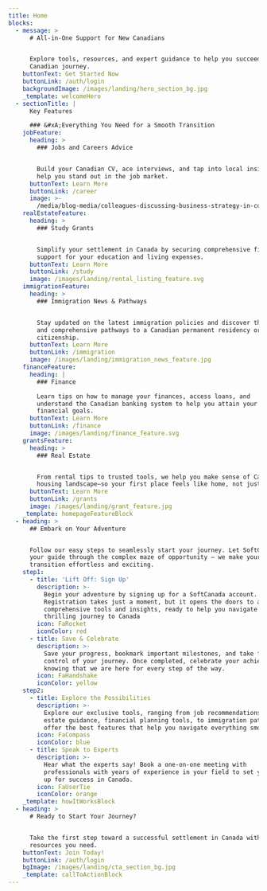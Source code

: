 ```yaml
---
title: Home
blocks:
  - message: >
      # All-in-One Support for New Canadians


      Explore tools, resources, and expert guidance to help you succeed in your
      Canadian journey.
    buttonText: Get Started Now
    buttonLink: /auth/login
    backgroundImage: /images/landing/hero_section_bg.jpg
    _template: welcomeHero
  - sectionTitle: |
      Key Features

      ### &#xA;Everything You Need for a Smooth Transition
    jobFeature:
      heading: >
        ### Jobs and Careers Advice


        Build your Canadian CV, ace interviews, and tap into local insights that
        help you stand out in the job market.
      buttonText: Learn More
      buttonLink: /career
      image: >-
        /media/blog-media/colleagues-discussing-business-strategy-in-coworki-2025-02-12-04-27-27-utc.jpg
    realEstateFeature:
      heading: >
        ### Study Grants


        Simplify your settlement in Canada by securing comprehensive financial
        support for your education and living expenses. 
      buttonText: Learn More
      buttonLink: /study
      image: /images/landing/rental_listing_feature.svg
    immigrationFeature:
      heading: >
        ### Immigration News & Pathways


        Stay updated on the latest immigration policies and discover the best
        and comprehensive pathways to a Canadian permanent residency or
        citizenship.
      buttonText: Learn More
      buttonLink: /immigration
      image: /images/landing/immigration_news_feature.jpg
    financeFeature:
      heading: |
        ### Finance

        Learn tips on how to manage your finances, access loans, and
        understand the Canadian banking system to help you attain your
        financial goals.
      buttonText: Learn More
      buttonLink: /finance
      image: /images/landing/finance_feature.svg
    grantsFeature:
      heading: >
        ### Real Estate


        From rental tips to trusted tools, we help you make sense of Canada’s
        housing landscape—so your first place feels like home, not just a space.
      buttonText: Learn More
      buttonLink: /grants
      image: /images/landing/grant_feature.jpg
    _template: homepageFeatureBlock
  - heading: >
      ## Embark on Your Adventure


      Follow our easy steps to seamlessly start your journey. Let SoftCanada be
      your guide through the complex maze of opportunity — we make your
      transition effortless and exciting.
    step1:
      - title: 'Lift Off: Sign Up'
        description: >-
          Begin your adventure by signing up for a SoftCanada account.
          Registration takes just a moment, but it opens the doors to all of our
          comprehensive tools and insights, ready to help you navigate this
          thrilling journey to Canada
        icon: FaRocket
        iconColor: red
      - title: Save & Celebrate
        description: >-
          Save your progress, bookmark important milestones, and take full
          control of your journey. Once completed, celebrate your achievements
          knowing that we are here for every step of the way.
        icon: FaHandshake
        iconColor: yellow
    step2:
      - title: Explore the Possibilities
        description: >-
          Explore our exclusive tools, ranging from job recommendations, real
          estate guidance, financial planning tools, to immigration pathways. We
          offer the best features that help you navigate everything smoothly.
        icon: FaCompass
        iconColor: blue
      - title: Speak to Experts
        description: >-
          Hear what the experts say! Book a one-on-one meeting with
          professionals with years of experience in your field to set yourself
          up for success in Canada.
        icon: FaUserTie
        iconColor: orange
    _template: howItWorksBlock
  - heading: >
      # Ready to Start Your Journey?


      Take the first step toward a successful settlement in Canada with all the
      resources you need.
    buttonText: Join Today!
    buttonLink: /auth/login
    bgImage: /images/landing/cta_section_bg.jpg
    _template: callToActionBlock
---
```


